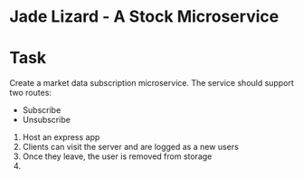 Jade Lizard - A Stock Microservice
========================

# Task

Create a market data subscription microservice. The service should support two routes:

- Subscribe
- Unsubscribe

1. Host an express app
2. Clients can visit the server and are logged as a new users
3. Once they leave, the user is removed from storage
4.
